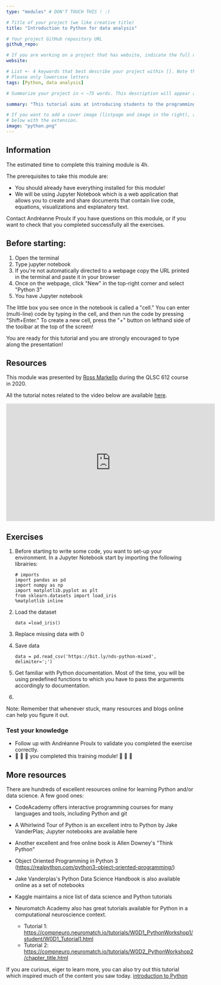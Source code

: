 ```yaml
---
type: "modules" # DON'T TOUCH THIS ! :)

# Title of your project (we like creative title)
title: "Introduction to Python for data analysis"

# Your project GitHub repository URL
github_repo:

# If you are working on a project that has website, indicate the full url including "https://" below or leave it empty.
website:

# List +- 4 keywords that best describe your project within []. Note that the project summary also involves a number of key words. Those are listed on top of the [github repository](https://github.com/PSY6983-2021/project_template), click `manage topics`.
# Please only lowercase letters
tags: [Python, data analysis]

# Summarize your project in < ~75 words. This description will appear at the top of your page and on the list page with other projects..

summary: "This tutorial aims at introducing students to the programming langage Python for data analysis. By the end of this module, students will be familiar with Python basic syntax and understand why Python serves well the purpose of data analysis."

# If you want to add a cover image (listpage and image in the right), add it to your directory and indicate the name
# below with the extension.
image: "python.png"
---
```

<!-- This is an html comment and this won't appear in the rendered page. You are now editing the "content" area, the core of your description. Everything that you can do in markdown is allowed below. We added a couple of comments to guide your through documenting your progress. -->

## Information

The estimated time to complete this training module is 4h.

The prerequisites to take this module are:

* You should already have everything installed for this module!
* We will be using Jupyter Notebook which is a web application that allows you to create and share documents that contain live code, equations, visualizations and explanatory text.

Contact Andréanne Proulx if you have questions on this module, or if you want to check that you completed successfully all the exercises.

## Before starting:

1. Open the terminal
2. Type jupyter notebook
3. If you're not automatically directed to a webpage copy the URL printed in the terminal and paste it in your browser
4. Once on the webpage, click "New" in the top-right corner and select "Python 3"
5. You have Jupyter notebook 

The little box you see once in the notebook is called a "cell." You can enter (multi-line) code by typing in the cell, and then run the code by pressing "Shift+Enter."
To create a new cell, press the "+" button on lefthand side of the toolbar at the top of the screen!

You are ready for this tutorial and you are strongly encouraged to type along the presentation!

## Resources
This module was presented by [Ross Markello](https://rossmarkello.com/) during the QLSC 612 course in 2020.

All the tutorial notes related to the video below are available [here](https://github.com/neurodatascience/course-materials-2020/blob/master/lectures/12-may/01-python-for-data-analysis/python-for-data-analysis.ipynb). 

<iframe width="560" height="315" src="https://www.youtube.com/embed/N6soV0dlB-k" title="YouTube video player" frameborder="0" allow="accelerometer; autoplay; clipboard-write; encrypted-media; gyroscope; picture-in-picture" allowfullscreen></iframe>


## Exercises
1. Before starting to write some code, you want to set-up your environment. In a Jupyter Notebook start by importing the following librairies:
       
       # imports 
       import pandas as pd
       import numpy as np
       import matplotlib.pyplot as plt
       from sklearn.datasets import load_iris
       %matplotlib inline

       
2. Load the dataset

       data =load_iris()

       
3. Replace missing data with 0

5. Save data

       data = pd.read_csv('https://bit.ly/nds-python-mixed', delimiter=';')

5. Get familiar with Python documentation. Most of the time, you will be using predefined functions to which you have to pass the arguments accordingly to documentation. 

3.

Note: Remember that whenever stuck, many resources and blogs online can help you figure it out. 
### Test your knowledge



 * Follow up with Andréanne Proulx to validate you completed the exercise correctly.
 * :tada: :tada: :tada: you completed this training module! :tada: :tada: :tada:

## More resources

There are hundreds of excellent resources online for learning Python and/or data science. A few good ones:

- CodeAcademy offers interactive programming courses for many languages and tools, including Python and git
- A Whirlwind Tour of Python is an excellent intro to Python by Jake VanderPlas; Jupyter notebooks are available here
- Another excellent and free online book is Allen Downey's "Think Python"
- Object Oriented Programming in Python 3
(https://realpython.com/python3-object-oriented-programming/) 
- Jake Vanderplas's Python Data Science Handbook is also available online as a set of notebooks
- Kaggle maintains a nice list of data science and Python tutorials

- Neuromatch Academy also has great tutorials available for Python in a computational neuroscience context.
    - Tutorial 1: https://compneuro.neuromatch.io/tutorials/W0D1_PythonWorkshop1/student/W0D1_Tutorial1.html
    - Tutorial 2: https://compneuro.neuromatch.io/tutorials/W0D2_PythonWorkshop2/chapter_title.html

If you are curious, eiger to learn more, you can also try out this tutorial which inspired much of the content you saw today. [introduction to Python](https://neurohackademy.org/course/introduction-to-python-2/)
